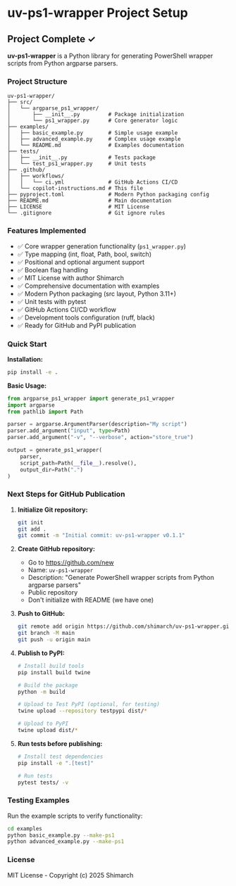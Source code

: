 # uv-ps1-wrapper Project Setup

## Project Complete ✓

**uv-ps1-wrapper** is a Python library for generating PowerShell wrapper scripts from Python argparse parsers.

### Project Structure

```
uv-ps1-wrapper/
├── src/
│   └── argparse_ps1_wrapper/
│       ├── __init__.py         # Package initialization
│       └── ps1_wrapper.py      # Core generator logic
├── examples/
│   ├── basic_example.py        # Simple usage example
│   ├── advanced_example.py     # Complex usage example
│   └── README.md               # Examples documentation
├── tests/
│   ├── __init__.py             # Tests package
│   └── test_ps1_wrapper.py     # Unit tests
├── .github/
│   ├── workflows/
│   │   └── ci.yml              # GitHub Actions CI/CD
│   └── copilot-instructions.md # This file
├── pyproject.toml              # Modern Python packaging config
├── README.md                   # Main documentation
├── LICENSE                     # MIT License
└── .gitignore                  # Git ignore rules
```

### Features Implemented

- ✅ Core wrapper generation functionality (`ps1_wrapper.py`)
- ✅ Type mapping (int, float, Path, bool, switch)
- ✅ Positional and optional argument support
- ✅ Boolean flag handling
- ✅ MIT License with author Shimarch
- ✅ Comprehensive documentation with examples
- ✅ Modern Python packaging (src layout, Python 3.11+)
- ✅ Unit tests with pytest
- ✅ GitHub Actions CI/CD workflow
- ✅ Development tools configuration (ruff, black)
- ✅ Ready for GitHub and PyPI publication

### Quick Start

**Installation:**

```bash
pip install -e .
```

**Basic Usage:**

```python
from argparse_ps1_wrapper import generate_ps1_wrapper
import argparse
from pathlib import Path

parser = argparse.ArgumentParser(description="My script")
parser.add_argument("input", type=Path)
parser.add_argument("-v", "--verbose", action="store_true")

output = generate_ps1_wrapper(
    parser,
    script_path=Path(__file__).resolve(),
    output_dir=Path(".")
)
```

### Next Steps for GitHub Publication

1. **Initialize Git repository:**

   ```bash
   git init
   git add .
   git commit -m "Initial commit: uv-ps1-wrapper v0.1.1"
   ```

2. **Create GitHub repository:**

   - Go to https://github.com/new
   - Name: `uv-ps1-wrapper`
   - Description: "Generate PowerShell wrapper scripts from Python argparse parsers"
   - Public repository
   - Don't initialize with README (we have one)

3. **Push to GitHub:**

   ```bash
   git remote add origin https://github.com/shimarch/uv-ps1-wrapper.git
   git branch -M main
   git push -u origin main
   ```

4. **Publish to PyPI:**

   ```bash
   # Install build tools
   pip install build twine

   # Build the package
   python -m build

   # Upload to Test PyPI (optional, for testing)
   twine upload --repository testpypi dist/*

   # Upload to PyPI
   twine upload dist/*
   ```

5. **Run tests before publishing:**

   ```bash
   # Install test dependencies
   pip install -e ".[test]"

   # Run tests
   pytest tests/ -v
   ```

### Testing Examples

Run the example scripts to verify functionality:

```bash
cd examples
python basic_example.py --make-ps1
python advanced_example.py --make-ps1
```

### License

MIT License - Copyright (c) 2025 Shimarch
